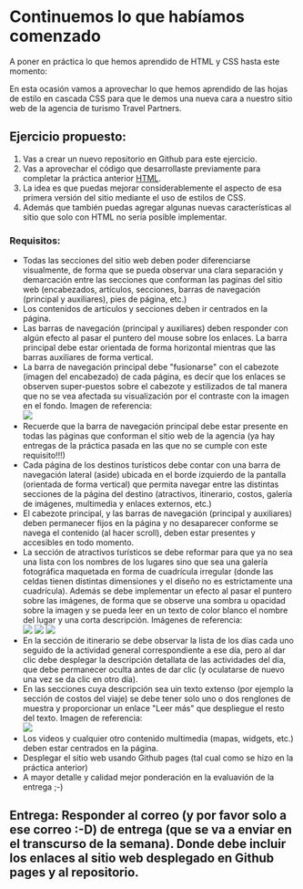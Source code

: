 
# Continuemos lo que habíamos comenzado

A poner en práctica lo que hemos aprendido de HTML y CSS hasta este momento:

En esta ocasión vamos a aprovechar lo que hemos aprendido de las hojas de estilo en cascada CSS para que le demos una nueva cara a nuestro sitio web de la agencia de turismo Travel Partners.

## Ejercicio propuesto:

1. Vas a crear un nuevo repositorio en Github para este ejercicio.
2. Vas a aprovechar el código que desarrollaste previamente para completar la práctica anterior [HTML](https://github.com/camilocorreaUdeA/Programacion_Web_2024_1/blob/main/Frontend/practica/html-1.md).
3. La idea es que puedas mejorar considerablemente el aspecto de esa primera versión del sitio mediante el uso de estilos de CSS.
4. Además que también puedas agregar algunas nuevas características al sitio que solo con HTML no sería posible implementar.

### Requisitos:

<ul>
  <li>Todas las secciones del sitio web deben poder diferenciarse visualmente, de forma que se pueda observar una clara separación y demarcación entre las secciones que conforman las paginas del sitio web (encabezados, artículos, secciones, barras de navegación (principal y auxiliares), pies de página, etc.)</li>
  <li>Los contenidos de artículos y secciones deben ir centrados en la página.</li>
  <li>Las barras de navegación (principal y auxiliares) deben responder con algún efecto al pasar el puntero del mouse sobre los enlaces. La barra principal debe estar orientada de forma horizontal mientras que las barras auxiliares de forma vertical.</li>
  <li>La barra de navegación principal debe "fusionarse" con el cabezote (imagen del encabezado) de cada página, es decir que los enlaces se observen super-puestos sobre el cabezote y estilizados de tal manera que no se vea afectada su visualización por el contraste con la imagen en el fondo. Imagen de referencia: <br>
  <img src="https://github.com/camilocorreaUdeA/Programacion_Web_2024_1/assets/42076547/c5f04666-fbdd-4f8c-8832-f6b4577ae52b" />
</li>
  <li>Recuerde que la barra de navegación principal debe estar presente en todas las páginas que conforman el sitio web de la agencia (ya hay entregas de la práctica pasada en las que no se cumple con este requisito!!!)</li>
  <li>Cada página de los destinos turísticos debe contar con una barra de navegación lateral (aside) ubicada en el borde izquierdo de la pantalla (orientada de forma vertical) que permita navegar entre las distintas secciones de la página del destino (atractivos, itinerario, costos, galería de imágenes, multimedia y enlaces externos, etc.)</li>
  <li>El cabezote principal, y las barras de navegación (principal y auxiliares) deben permanecer fijos en la página y no desaparecer conforme se navega el contenido (al hacer scroll), deben estar presentes y accesibles en todo momento.</li>
  <li>La sección de atractivos turísticos se debe reformar para que ya no sea una lista con los nombres de los lugares sino que sea una galería fotográfica maquetada en forma de cuadrícula irregular (donde las celdas tienen distintas dimensiones y el diseño no es estrictamente una cuadrícula). Además se debe implementar un efecto al pasar el puntero sobre las imágenes, de forma que se observe una sombra u opacidad sobre la imagen y se pueda leer en un texto de color blanco el nombre del lugar y una corta descripción. Imágenes de referencia:<br> 

<img src="https://github.com/camilocorreaUdeA/Programacion_Web_2024_1/assets/42076547/f853c39b-3438-4807-9bfe-b6c17f12450d" />
<img src="https://github.com/camilocorreaUdeA/Programacion_Web_2024_1/assets/42076547/f66959ef-ebff-4c15-8030-cd43d227a00b" />
<img src="https://github.com/camilocorreaUdeA/Programacion_Web_2024_1/assets/42076547/7654dbc5-e994-4bf5-a69f-c7533f1c38c4" />
</li>
<li>En la sección de itinerario se debe observar la lista de los días cada uno seguido de la actividad general correspondiente a ese día, pero al dar clic debe desplegar la descripción detallata de las actividades del día, que debe permanecer oculta antes de dar clic (y oculatarse de nuevo una vez se da clic en otro día).</li>
<li>En las secciones cuya descripción sea uin texto extenso (por ejemplo la sección de costos del viaje) se debe tener solo uno o dos renglones de muestra y proporcionar un enlace "Leer más" que despliegue el resto del texto. Imagen de referencia:<br>

<img src="https://github.com/camilocorreaUdeA/Programacion_Web_2024_1/assets/42076547/9ff1d156-b6e6-4d03-9295-b118768e6f86" />
</li>
<li>Los videos y cualquier otro contenido multimedia (mapas, widgets, etc.) deben estar centrados en la página.</li>
<li>Desplegar el sitio web usando Github pages (tal cual como se hizo en la práctica anterior)</li>
<li>A mayor detalle y calidad mejor ponderación en la evaluavión de la entrega ;-)</li>
</ul>

## Entrega: Responder al correo (y por favor solo a ese correo :-D) de entrega (que se va a enviar en el transcurso de la semana). Donde debe incluir los enlaces al sitio web desplegado en Github pages y al repositorio.

